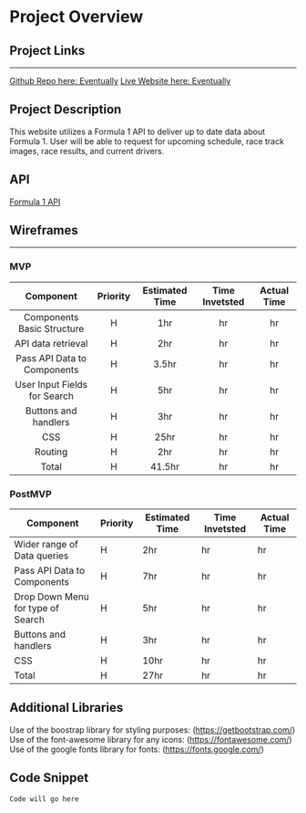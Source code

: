 # Project Overview



## Project Links
------
[Github Repo here: Eventually]()
[Live Website here: Eventually]()




## Project Description

This website utilizes a Formula 1 API to deliver up to date data about Formula 1. User will be able to request for upcoming schedule, race track images, race results, and current drivers.

## API

[Formula 1 API](http://ergast.com/mrd/)


## Wireframes

------




### MVP


| Component                    | Priority | Estimated Time | Time Invetsted | Actual Time |
|:------------------------------:|:----------:|:----------------:|:----------------:|:-------------:|
| Components Basic Structure   | H        | 1hr            | hr             | hr          |
| API data retrieval           | H        | 2hr            | hr             | hr          |
| Pass API Data to Components  | H        | 3.5hr          | hr             | hr          |
| User Input Fields for Search | H        | 5hr            | hr             | hr          |
|  Buttons and handlers        | H        | 3hr            | hr             | hr          |
| CSS                          | H        | 25hr           | hr             | hr          |
| Routing                      | H        | 2hr            | hr             | hr          |
| Total                        | H        | 41.5hr         | hr             | hr          |



### PostMVP

| Component                         | Priority | Estimated Time | Time Invetsted | Actual Time |
|-----------------------------------|----------|----------------|----------------|-------------|
| Wider range of Data queries       | H        | 2hr            | hr             | hr          |
| Pass API Data to Components       | H        | 7hr            | hr             | hr          |
| Drop Down Menu for type of Search | H        | 5hr            | hr             | hr          |
|  Buttons and handlers             | H        | 3hr            | hr             | hr          |
| CSS                               | H        | 10hr           | hr             | hr          |
| Total                             | H        | 27hr           | hr             | hr          |



## Additional Libraries

Use of the boostrap library for styling purposes:  (https://getbootstrap.com/)
Use of the font-awesome library for any icons:  (https://fontawesome.com/)
Use of the google fonts library for fonts:  (https://fonts.google.com/)


## Code Snippet

```javascript
Code will go here
```